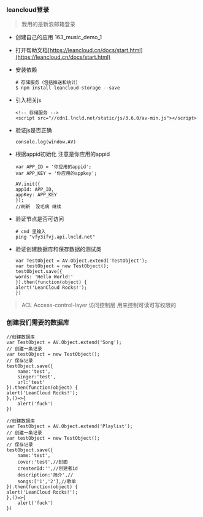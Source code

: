 ### leancloud登录

> 我用的是新浪邮箱登录

- 创建自己的应用 163_music_demo_1
- 打开帮助文档[https://leancloud.cn/docs/start.html](https://leancloud.cn/docs/start.html)
- 安装依赖

    ```
    # 存储服务（包括推送和统计）
    $ npm install leancloud-storage --save
    ```
- 引入相关js

    ```
    <!-- 存储服务 -->
    <script src="//cdn1.lncld.net/static/js/3.6.0/av-min.js"></script>
    ```
- 验证js是否正确

    ```
    console.log(window.AV)
    ```
- 根据appid初始化  注意是你应用的appid

    ```
    var APP_ID = '你应用的appid';
    var APP_KEY = '你应用的appkey';

    AV.init({
    appId: APP_ID,
    appKey: APP_KEY
    });
    //刷新  没毛病 继续
    ```

- 验证节点是否可访问

    ```
    # cmd 里输入
    ping "vfy3ifvj.api.lncld.net"
    ```

- 验证创建数据库和保存数据的测试类

    ```
    var TestObject = AV.Object.extend('TestObject');
    var testObject = new TestObject();
    testObject.save({
    words: 'Hello World!'
    }).then(function(object) {
    alert('LeanCloud Rocks!');
    })
    ```

> ACL Access-control-layer 访问控制层 用来控制可读可写权限的

### 创建我们需要的数据库  

```
//创建数据库
var TestObject = AV.Object.extend('Song');
// 创建一条记录
var testObject = new TestObject();
// 保存记录
testObject.save({
    name:'test',
    singer:'test',
    url:'test'
}).then(function(object) {
alert('LeanCloud Rocks!');
},()=>{
    alert('fuck')
})

//创建数据库
var TestObject = AV.Object.extend('Playlist');
// 创建一条记录
var testObject = new TestObject();
// 保存记录
testObject.save({
    name:'test',
    cover:'test',//封面
    createrId:'',//创建者id    
    description:'简介',//
    songs:['1','2'],//歌单
}).then(function(object) {
alert('LeanCloud Rocks!');
},()=>{
    alert('fuck')
})
```